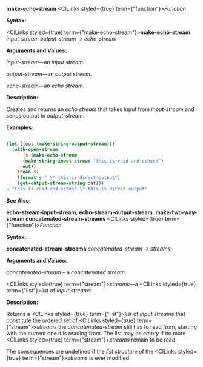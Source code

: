 **make-echo-stream** <ClLinks styled={true} term={"function"}><i>Function</i></ClLinks> 



**Syntax:** 



<ClLinks styled={true} term={"make-echo-stream"}><b>make-echo-stream</b></ClLinks> *input-stream output-stream → echo-stream* 



**Arguments and Values:** 



*input-stream*—an *input stream*. 



*output-stream*—an *output stream*. 



*echo-stream*—an *echo stream*. 



**Description:** 



Creates and returns an *echo stream* that takes input from *input-stream* and sends output to *output-stream*. 



**Examples:**
```lisp

(let ((out (make-string-output-stream))) 
  (with-open-stream 
      (s (make-echo-stream 
	  (make-string-input-stream "this-is-read-and-echoed") 
	  out)) 
    (read s) 
    (format s " \* this-is-direct-output") 
    (get-output-stream-string out))) 
→ "this-is-read-and-echoed \* this-is-direct-output" 

```
**See Also:** 



**echo-stream-input-stream**, **echo-stream-output-stream**, **make-two-way-stream concatenated-stream-streams** <ClLinks styled={true} term={"function"}><i>Function</i></ClLinks> 



**Syntax:** 



**concatenated-stream-streams** *concatenated-stream → streams* 



**Arguments and Values:** 



*concatenated-stream* – a *concatenated stream*. 



<ClLinks styled={true} term={"stream"}><i>streams</i></ClLinks>—a <ClLinks styled={true} term={"list"}><i>list</i></ClLinks> of *input streams*. 







 



 



**Description:** 



Returns a <ClLinks styled={true} term={"list"}><i>list</i></ClLinks> of *input streams* that constitute the ordered set of <ClLinks styled={true} term={"stream"}><i>streams</i></ClLinks> the *concatenated-stream* still has to read from, starting with the current one it is reading from. The list may be *empty* if no more <ClLinks styled={true} term={"stream"}><i>streams</i></ClLinks> remain to be read. 



The consequences are undefined if the *list structure* of the <ClLinks styled={true} term={"stream"}><i>streams</i></ClLinks> is ever modified. 